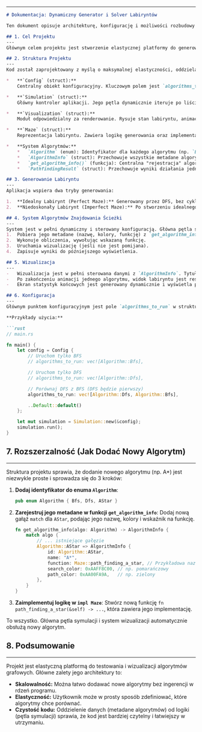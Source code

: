 
---

```markdown
# Dokumentacja: Dynamiczny Generator i Solver Labiryntów

Ten dokument opisuje architekturę, konfigurację i możliwości rozbudowy projektu.

## 1. Cel Projektu
---
Głównym celem projektu jest stworzenie elastycznej platformy do generowania labiryntów oraz wizualnego porównywania wydajności dowolnej liczby algorytmów wyszukiwania ścieżki. Dzięki modularnej budowie, dodawanie nowych algorytmów jest proste i nie wymaga modyfikacji głównej logiki symulacji.

## 2. Struktura Projektu
---
Kod został zaprojektowany z myślą o maksymalnej elastyczności, oddzielając dane konfiguracyjne, logikę i wizualizację.

*   **`Config` (struct):**
    Centralny obiekt konfiguracyjny. Kluczowym polem jest `algorithms_to_run: Vec<Algorithm>`, które pozwala zdefiniować listę algorytmów do uruchomienia w jednej symulacji.

*   **`Simulation` (struct):**
    Główny kontroler aplikacji. Jego pętla dynamicznie iteruje po liście algorytmów z konfiguracji, uruchamiając dla każdego obliczenia i wizualizację, a na końcu wyświetlając zbiorcze wyniki.

*   **`Visualization` (struct):**
    Moduł odpowiedzialny za renderowanie. Rysuje stan labiryntu, animacje poszukiwań oraz dynamicznie generowany ekran statystyk końcowych.

*   **`Maze` (struct):**
    Reprezentacja labiryntu. Zawiera logikę generowania oraz implementacje poszczególnych algorytmów wyszukiwania ścieżki.

*   **System Algorytmów:**
    *   `Algorithm` (enum): Identyfikator dla każdego algorytmu (np. `Bfs`, `Dfs`).
    *   `AlgorithmInfo` (struct): Przechowuje wszystkie metadane algorytmu: jego nazwę, przypisane kolory oraz wskaźnik na funkcję implementującą jego logikę.
    *   `get_algorithm_info()` (funkcja): Centralna "rejestracja" algorytmów.
    *   `PathfindingResult` (struct): Przechowuje wyniki działania jednego algorytmu w celu późniejszego wyświetlenia.

## 3. Generowanie Labiryntu
---
Aplikacja wspiera dwa tryby generowania:

1.  **Idealny Labirynt (Perfect Maze):** Generowany przez DFS, bez cykli, z jedną unikalną ścieżką między dowolnymi dwoma punktami.
2.  **Niedoskonały Labirynt (Imperfect Maze):** Po stworzeniu idealnego labiryntu, usuwana jest część ścian, co tworzy pętle i alternatywne drogi.

## 4. System Algorytmów Znajdowania Ścieżki
---
System jest w pełni dynamiczny i sterowany konfiguracją. Główna pętla symulacji pobiera zdefiniowaną przez użytkownika listę algorytmów i dla każdego z nich:
1.  Pobiera jego metadane (nazwę, kolory, funkcję) z `get_algorithm_info`.
2.  Wykonuje obliczenia, wywołując wskazaną funkcję.
3.  Uruchamia wizualizację (jeśli nie jest pomijana).
4.  Zapisuje wyniki do późniejszego wyświetlenia.

## 5. Wizualizacja
---
-   Wizualizacja jest w pełni sterowana danymi z `AlgorithmInfo`. Tytuł animacji i kolory są pobierane dynamicznie dla każdego algorytmu.
-   Po zakończeniu animacji jednego algorytmu, widok labiryntu jest resetowany przed uruchomieniem kolejnego.
-   Ekran statystyk końcowych jest generowany dynamicznie i wyświetla podsumowanie dla wszystkich uruchomionych algorytmów.

## 6. Konfiguracja
---
Głównym punktem konfiguracyjnym jest pole `algorithms_to_run` w strukturze `Config`, modyfikowane w funkcji `main` pliku `main.rs`.

**Przykłady użycia:**

```rust
// main.rs

fn main() {
    let config = Config {
        // Uruchom tylko BFS
        // algorithms_to_run: vec![Algorithm::Bfs],

        // Uruchom tylko DFS
        // algorithms_to_run: vec![Algorithm::Dfs],

        // Porównaj DFS z BFS (DFS będzie pierwszy)
        algorithms_to_run: vec![Algorithm::Dfs, Algorithm::Bfs],

        ..Default::default()
    };

    let mut simulation = Simulation::new(&config);
    simulation.run();
}
```

## 7. Rozszerzalność (Jak Dodać Nowy Algorytm)
---
Struktura projektu sprawia, że dodanie nowego algorytmu (np. A*) jest niezwykle proste i sprowadza się do 3 kroków:

1.  **Dodaj identyfikator do enuma `Algorithm`**:
    ```rust
    pub enum Algorithm { Bfs, Dfs, AStar }
    ```

2.  **Zarejestruj jego metadane w funkcji `get_algorithm_info`**:
    Dodaj nową gałąź `match` dla `AStar`, podając jego nazwę, kolory i wskaźnik na funkcję.
    ```rust
    fn get_algorithm_info(algo: Algorithm) -> AlgorithmInfo {
        match algo {
            // ... istniejące gałęzie
            Algorithm::AStar => AlgorithmInfo {
                id: Algorithm::AStar,
                name: "A*",
                function: Maze::path_finding_a_star, // Przykładowa nazwa funkcji
                search_color: 0xAAFF8C00, // np. pomarańczowy
                path_color: 0xAA00FA9A,   // np. zielony
            },
        }
    }
    ```

3.  **Zaimplementuj logikę w `impl Maze`**:
    Stwórz nową funkcję `fn path_finding_a_star(&self) -> ...`, która zawiera jego implementację.

To wszystko. Główna pętla symulacji i system wizualizacji automatycznie obsłużą nowy algorytm.

## 8. Podsumowanie
---
Projekt jest elastyczną platformą do testowania i wizualizacji algorytmów grafowych. Główne zalety jego architektury to:
-   **Skalowalność:** Można łatwo dodawać nowe algorytmy bez ingerencji w rdzeń programu.
-   **Elastyczność:** Użytkownik może w prosty sposób zdefiniować, które algorytmy chce porównać.
-   **Czystość kodu:** Oddzielenie danych (metadane algorytmów) od logiki (pętla symulacji) sprawia, że kod jest bardziej czytelny i łatwiejszy w utrzymaniu.

```